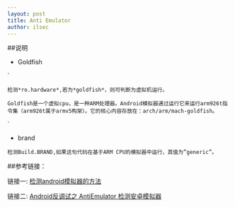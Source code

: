 ```yaml
---
layout: post
title: Anti Emulator
author: ilsec
---
```


##说明

* Goldfish

`

	检测*ro.hardware*,若为*goldfish*，则可判断为虚拟机运行。

	Goldfish是一个虚拟cpu，是一种ARM处理器。Android模拟器通过运行它来运行arm926t指令集（arm926t属于armv5构架）。它的核心内容存放在：arch/arm/mach-goldfish。
`

* brand

`
	检测Build.BRAND,如果这句代码在基于ARM CPU的模拟器中运行，其值为”generic”。
`

##参考链接：

链接一: [检测android模拟器的方法]

链接二: [Android反调试之 AntiEmulator 检测安卓模拟器]

[检测android模拟器的方法]:http://blog.163.com/lyzaily@126/blog/static/4243883720132755797

[Android反调试之 AntiEmulator 检测安卓模拟器]:http://0nly3nd.sinaapp.com/?p=368



